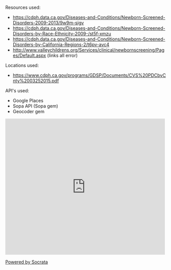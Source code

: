 Resources used: 

* https://cdph.data.ca.gov/Diseases-and-Conditions/Newborn-Screened-Disorders-2009-2013/9w9m-sigv
* https://cdph.data.ca.gov/Diseases-and-Conditions/Newborn-Screened-Disorders-by-Race-Ethnicity-2009-/st5f-xmzu
* https://cdph.data.ca.gov/Diseases-and-Conditions/Newborn-Screened-Disorders-by-California-Regions-2/t6pv-avc4
* http://www.valleychildrens.org/Services/clinical/newbornscreening/Pages/Default.aspx (links all error)

Locations used:
* https://www.cdph.ca.gov/programs/GDSP/Documents/CVS%20PDCbyCnty%2003252015.pdf

API's used:
* Google Places
* Sopa API (Sopa gem)
* Geocoder gem

<div><iframe width="500px" title="Newborn Screening Program: Most Common Disorders Diagnosed in California, 2009-2013 (n=2,505,410)" height="425px" src="https://cdph.data.ca.gov/w/adqc-5yhz/2hyq-uids?cur=KmMkHWZtXRQ&from=root" frameborder="0" scrolling="no"><a href="https://cdph.data.ca.gov/Diseases-and-Conditions/Newborn-Screening-Program-Most-Common-Disorders-Di/adqc-5yhz" title="Newborn Screening Program: Most Common Disorders Diagnosed in California, 2009-2013 (n=2,505,410)" target="_blank">Newborn Screening Program: Most Common Disorders Diagnosed in California, 2009-2013 (n=2,505,410)</a></iframe><p><a href="http://www.socrata.com/" target="_blank">Powered by Socrata</a></p></div>
